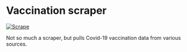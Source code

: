 # Vaccination scraper

[![Scrape](https://github.com/simprisms/vaccination-data/actions/workflows/main_get.yml/badge.svg)](https://github.com/simprisms/vaccination-data/actions/workflows/main_get.yml)

Not so much a scraper, but pulls Covid-19 vaccination data from various sources. 
